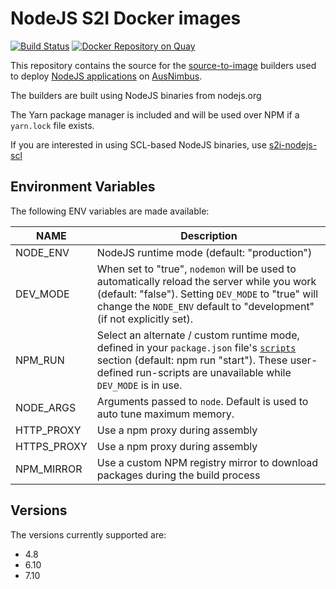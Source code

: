 # NodeJS S2I Docker images

[![Build Status](https://travis-ci.org/ausnimbus/s2i-nodejs.svg?branch=master)](https://travis-ci.org/ausnimbus/s2i-nodejs)
[![Docker Repository on Quay](https://quay.io/repository/ausnimbus/s2i-nodejs/status "Docker Repository on Quay")](https://quay.io/repository/ausnimbus/s2i-nodejs)

This repository contains the source for the [source-to-image](https://github.com/openshift/source-to-image)
builders used to deploy [NodeJS applications](https://www.ausnimbus.com.au/languages/nodejs/)
on [AusNimbus](https://www.ausnimbus.com.au/).

The builders are built using NodeJS binaries from nodejs.org

The Yarn package manager is included and will be used over NPM if a `yarn.lock` file exists.

If you are interested in using SCL-based NodeJS binaries, use [s2i-nodejs-scl](https://github.com/ausnimbus/s2i-nodejs-scl)

## Environment Variables

The following ENV variables are made available:

NAME        | Description
------------|-------------
NODE_ENV    | NodeJS runtime mode (default: "production")
DEV_MODE    | When set to "true", `nodemon` will be used to automatically reload the server while you work (default: "false"). Setting `DEV_MODE` to "true" will change the `NODE_ENV` default to "development" (if not explicitly set).
NPM_RUN     | Select an alternate / custom runtime mode, defined in your `package.json` file's [`scripts`](https://docs.npmjs.com/misc/scripts) section (default: npm run "start"). These user-defined run-scripts are unavailable while `DEV_MODE` is in use.
NODE_ARGS   | Arguments passed to `node`. Default is used to auto tune maximum memory.
HTTP_PROXY  | Use a npm proxy during assembly
HTTPS_PROXY | Use a npm proxy during assembly
NPM_MIRROR  | Use a custom NPM registry mirror to download packages during the build process


## Versions

The versions currently supported are:

- 4.8
- 6.10
- 7.10
